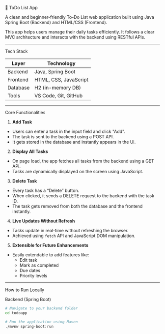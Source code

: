 📝 ToDo List App

A clean and beginner-friendly To-Do List web application built using Java Spring Boot (Backend) and HTML/CSS (Frontend).

This app helps users manage their daily tasks efficiently. It follows a clear MVC architecture and interacts with the backend using RESTful APIs.

---

Tech Stack

| Layer       | Technology            |
|-------------|-----------------------|
| Backend     | Java, Spring Boot     |
| Frontend    | HTML, CSS, JavaScript |
| Database    | H2 (in-memory DB)     |
| Tools       | VS Code, Git, GitHub  |

---

Core Functionalities

1. **Add Task**
- Users can enter a task in the input field and click "Add".
- The task is sent to the backend using a POST API.
- It gets stored in the database and instantly appears in the UI.

2. **Display All Tasks**
- On page load, the app fetches all tasks from the backend using a GET API.
- Tasks are dynamically displayed on the screen using JavaScript.

3. **Delete Task**
- Every task has a “Delete” button.
- When clicked, it sends a DELETE request to the backend with the task ID.
- The task gets removed from both the database and the frontend instantly.

4. **Live Updates Without Refresh**
- Tasks update in real-time without refreshing the browser.
- Achieved using `fetch` API and JavaScript DOM manipulation.

5. **Extensible for Future Enhancements**
- Easily extendable to add features like:
  - Edit task
  - Mark as completed
  - Due dates
  - Priority levels

---

How to Run Locally

Backend (Spring Boot)

```bash
# Navigate to your backend folder
cd todoapp

# Run the application using Maven
./mvnw spring-boot:run
